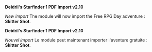 **Deidril's Starfinder 1 PDF Import v2.10**

*New import*
The module will now import the Free RPG Day adventure : **Skitter Shot**.


**Deidril's Starfinder 1 PDF Import v2.10**

*Nouvel import*
Le module peut maintenant importer l'aventure gratuite : **Skitter Shot**.




